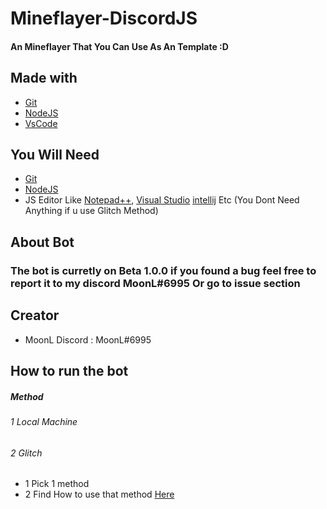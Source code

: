 # Mineflayer-DiscordJS

#### An Mineflayer That You Can Use As An Template :D


## Made with

* [Git](https://git-scm.com/)
* [NodeJS](www.nodejs.org/)
* [VsCode](https://code.visualstudio.com/)

## You Will Need

* [Git](https://git-scm.com/)
* [NodeJS](www.nodejs.org/)
* JS Editor Like [Notepad++](https://notepad-plus-plus.org/downloads/), [Visual Studio](https://visualstudio.microsoft.com/) [intellij](https://www.jetbrains.com/idea) Etc
(You Dont Need Anything if u use Glitch Method)

## About Bot

### The bot is curretly on Beta 1.0.0 if you found a bug feel free to report it to my discord MoonL#6995 Or go to issue section

## Creator

* MoonL Discord : MoonL#6995

## How to run the bot 


##### Method
###### 1 Local Machine
###### 2 Glitch

* 1 Pick 1 method 
* 2 Find How to use that method [Here](https://github.com/MoonLGH/Mineflayer-DiscordJS-Template/tree/master/Bot%20Tutorial)
